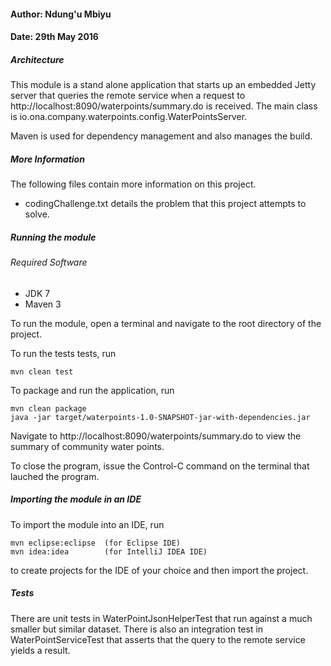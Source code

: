 #### Author: Ndung'u Mbiyu
#### Date: 29th May 2016


##### Architecture

This module is a stand alone application that starts up an embedded
Jetty server that queries the remote service when a request to
http://localhost:8090/waterpoints/summary.do is received. The main class
is io.ona.company.waterpoints.config.WaterPointsServer.

Maven is used for dependency management and also manages the build.

##### More Information
The following files contain more information on this project.

- codingChallenge.txt details the problem that this project attempts to
solve.

##### Running the module
###### Required Software

- JDK 7
- Maven 3

To run the module, open a terminal and navigate to the root directory of
the project.

To run the tests tests, run

	mvn clean test
	
To package and run the application, run

	mvn clean package
	java -jar target/waterpoints-1.0-SNAPSHOT-jar-with-dependencies.jar
	
Navigate to http://localhost:8090/waterpoints/summary.do to view the
summary of community water points.

To close the program, issue the Control-C command on the terminal that
lauched the program.
	
##### Importing the module in an IDE

To import the module into an IDE, run

	mvn eclipse:eclipse  (for Eclipse IDE)
	mvn idea:idea	     (for IntelliJ IDEA IDE)
	
to create projects for the IDE of your choice and then import the project.

##### Tests

There are unit tests in WaterPointJsonHelperTest that run against a
much smaller but similar dataset. There is also an integration test in
WaterPointServiceTest that asserts that the query to the remote service
yields a result.
